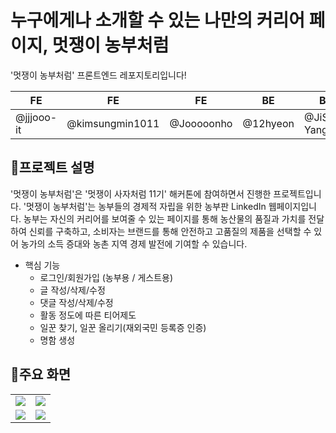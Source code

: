 # 누구에게나 소개할 수 있는 나만의 커리어 페이지, 멋쟁이 농부처럼

'멋쟁이 농부처럼' 프론트엔드 레포지토리입니다!

| FE         | FE              | FE          | BE         | BE          | 
| ---------- | --------------- | ------------| ---------- | ----------- | 
| @jjjooo-it | @kimsungmin1011 | @Jooooonho  | @12hyeon   | @JiSoo-Yang | 


## 📢프로젝트 설명
'멋쟁이 농부처럼'은 '멋쟁이 사자처럼 11기' 해커톤에 참여하면서 진행한 프로젝트입니다.
'멋쟁이 농부처럼'는 농부들의 경제적 자립을 위한 농부판 LinkedIn 웹페이지입니다. 
농부는 자신의 커리어를 보여줄 수 있는 페이지를 통해 농산물의 품질과 가치를 전달하여 신뢰를 구축하고, 소비자는 브랜드를 통해 안전하고 고품질의 제품을 선택할 수 있어 농가의 소득 증대와 농촌 지역 경제 발전에 기여할 수 있습니다.

- 핵심 기능
  - 로그인/회원가입 (농부용 / 게스트용)
  - 글 작성/삭제/수정
  - 댓글 작성/삭제/수정
  - 활동 정도에 따른 티어제도
  - 일꾼 찾기, 일꾼 올리기(재외국민 등록증 인증)
  - 명함 생성

## 📱주요 화면
<table>
  <tr>
    <td><img src="https://github.com/DK-Mobile-Platform/Front/assets/94334477/94f06ee8-e778-4a97-9ef2-7084445b0cdb"></td>
    <td><img src="https://github.com/DK-Mobile-Platform/Front/assets/94334477/a1b3b989-13c7-4ca5-b8fc-bacbecc0cbe2"></td>
  </tr>
  <tr>
    <td><img src="https://github.com/DK-Mobile-Platform/Front/assets/94334477/be99589c-ae22-42fe-ac1e-1cdc4283d3e3"></td>
    <td><img src="https://github.com/DK-Mobile-Platform/Front/assets/94334477/909550f7-f245-4322-acad-1b569251126f"></td>
</table>

